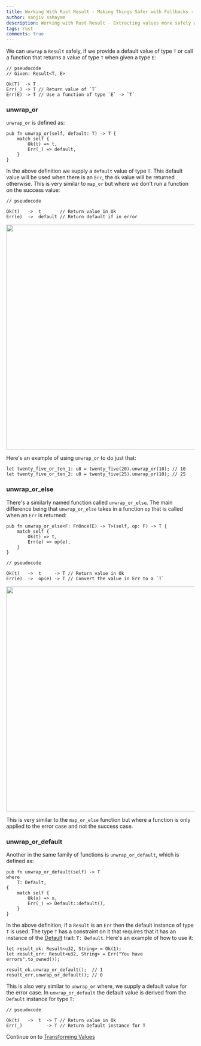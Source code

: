 ```yaml
---
title: Working With Rust Result - Making Things Safer with Fallbacks - Part 4
author: sanjiv sahayam
description: Working with Rust Result - Extracting values more safely with fallbacks
tags: rust
comments: true
---
```



We can `unwrap` a `Result` safely, if we provide a default value of type `T` or call a function that returns a value of type `T` when given a type `E`:

```{.rust .scrollx}
// pseudocode
// Given: Result<T, E>

Ok(T)  -> T
Err(_) -> T // Return value of `T`
Err(E) -> T // Use a function of type `E` -> `T`
```

### unwrap_or

`unwrap_or` is defined as:

```{.rust .scrollx}
pub fn unwrap_or(self, default: T) -> T {
    match self {
        Ok(t) => t,
        Err(_) => default,
    }
}
```

In the above definition we supply a `default` value of type `T`. This default value will be used when there is an `Err`, the `Ok` value will be returned otherwise. This is very similar to `map_or` but where we don't run a function on the success value:

```{.rust .scrollx}
// pseudocode

Ok(t)   ->  t       // Return value in Ok
Err(e)  ->  default // Return default if in error
```

<img src="/images/2024-01-24-working-with-rust-result/unwrap-or.png" width="600" />

Here's an example of using `unwrap_or` to do just that:

```{.rust .scrollx}
let twenty_five_or_ten_1: u8 = twenty_five(20).unwrap_or(10); // 10
let twenty_five_or_ten_2: u8 = twenty_five(25).unwrap_or(10); // 25
```

### unwrap_or_else

There's a similarly named function called `unwrap_or_else`. The main difference being that `unwrap_or_else` takes in a function `op` that is called when an `Err` is returned:

```{.rust .scrollx}
pub fn unwrap_or_else<F: FnOnce(E) -> T>(self, op: F) -> T {
    match self {
        Ok(t) => t,
        Err(e) => op(e),
    }
}
```

```{.rust .scrollx}
// pseudocode

Ok(t)   ->  t     -> T // Return value in Ok
Err(e)  ->  op(e) -> T // Convert the value in Err to a `T`
```

<img src="/images/2024-01-24-working-with-rust-result/unwrap-or-else-2.png" width="600" />

This is very similar to the `map_or_else` function but where a function is only applied to the error case and not the success case.

### unwrap_or_default

Another in the same family of functions is `unwrap_or_default`, which is defined as:

```{.rust .scrollx}
pub fn unwrap_or_default(self) -> T
where
    T: Default,
{
    match self {
        Ok(x) => x,
        Err(_) => Default::default(),
    }
}
```

In the above definition, if a `Result` is an `Err` then the default instance of type `T` is used. The type `T` has a constraint on it that requires that it has an instance of the [Default](https://doc.rust-lang.org/std/default/trait.Default.html) trait: `T: Default`. Here's an example of how to use it:

```{.rust .scrollx}
let result_ok: Result<u32, String> = Ok(1);
let result_err: Result<u32, String> = Err("You have errors".to_owned());

result_ok.unwrap_or_default();  // 1
result_err.unwrap_or_default(); // 0
```

This is also very similar to `unwrap_or` where, we supply a default value for the error case. In `unwrap_or_default` the default value is derived from the `Default` instance for type `T`:

```{.rust .scrollx}
// pseudocode

Ok(t)   ->  t  -> T // Return value in Ok
Err(_)         -> T // Return Default instance for T
```

Continue on to [Transforming Values](2024-01-24-working-with-rust-result-part-5.html)
